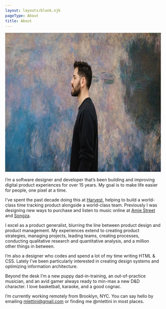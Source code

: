 ```yaml
---
layout: layouts/blank.njk
pageType: About
title: About
---
```


<section>
  <img class="portrait" src="/images/matthew-lettini-portrait.jpg" alt="Matthew Lettini" height="449" width="798">
  <div class="inner">

I’m a software designer and developer that’s been building and improving digital product experiences for over 15 years. My goal is to make life easier for people, one pixel at a time.

I’ve spent the past decade doing this at [Harvest](https://getharvest.com), helping to build a world-class time tracking product alongside a world-class team. Previously I was designing new ways to purchase and listen to music online at [Amie Street](https://en.wikipedia.org/wiki/Amie_Street) and [Songza](https://en.wikipedia.org/wiki/Songza).

I excel as a product generalist, blurring the line between product design and product management. My experiences extend to creating product strategies, managing projects, leading teams, creating processes, conducting qualitative research and quantitative analysis, and a million other things in between.

I’m also a designer who codes and spend a lot of my time writing HTML & CSS. Lately I’ve been particularly interested in creating design systems and optimizing information architecture.

Beyond the desk I’m a new puppy dad-in-training, an out-of-practice musician, and an avid gamer always ready to min-max a new D&D character. I love basketball, karaoke, and a good cognac.

I’m currently working remotely from Brooklyn, NYC. You can say hello by emailing [mlettini@gmail.com](mailto:mlettini@gmail.com) or finding me @mlettini in most places.

  </div>
</section>
